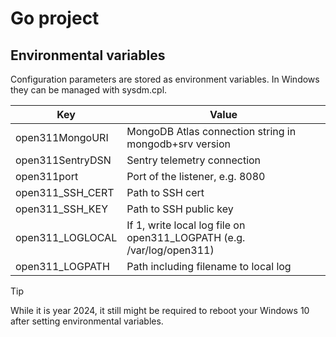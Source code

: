 # Go project

## Environmental variables

Configuration parameters are stored as environment variables. In Windows they can be managed with sysdm.cpl.

| Key | Value |
| --- | --- |
| open311MongoURI | MongoDB Atlas connection string in mongodb+srv version |
| open311SentryDSN | Sentry telemetry connection |
| open311port | Port of the listener, e.g. 8080 |
| open311_SSH_CERT | Path to SSH cert |
| open311_SSH_KEY | Path to SSH public key |
| open311_LOGLOCAL | If 1, write local log file on open311_LOGPATH (e.g. /var/log/open311) |
| open311_LOGPATH | Path including filename to local log |


>[!TIP]
>While it is year 2024, it still might be required to reboot your Windows 10 after setting environmental variables. 
